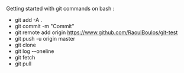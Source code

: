 Getting started with git commands on bash :
 * git add -A .
 * git commit -m "Commit"
 * git remote add origin https://www.github.com/RaoulBoulos/git-test
 * git push -u origin master
 * git clone <URL>
 * git log --oneline
 * git fetch
 * git pull
